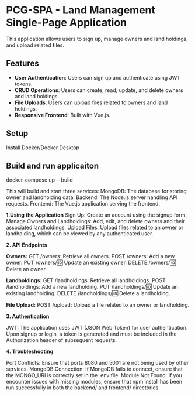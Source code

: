 # PCG-SPA - Land Management Single-Page Application

This application allows users to sign up, manage owners and land holdings, and upload related files.

## Features
- **User Authentication**: Users can sign up and authenticate using JWT tokens.
- **CRUD Operations**: Users can create, read, update, and delete owners and land holdings.
- **File Uploads**: Users can upload files related to owners and land holdings.
- **Responsive Frontend**: Built with Vue.js.

## Setup
Install Docker/Docker Desktop 

## Build and run applicaiton 

  docker-compose up --build

This will build and start three services:
  MongoDB: The database for storing owner and landholding data.
  Backend: The Node.js server handling API requests.
  Frontend: The Vue.js application serving the frontend.

**1.Using the Application**
  Sign Up: Create an account using the signup form.
  Manage Owners and Landholdings: Add, edit, and delete owners and their associated landholdings.
  Upload Files: Upload files related to an owner or landholding, which can be viewed by any authenticated user.

**2. API Endpoints**
  
  **Owners:**
    GET /owners: Retrieve all owners.
    POST /owners: Add a new owner.
    PUT /owners/:id: Update an existing owner.
    DELETE /owners/:id: Delete an owner.
    
  **Landholdings:**
    GET /landholdings: Retrieve all landholdings.
    POST /landholdings: Add a new landholding.
    PUT /landholdings/:id: Update an existing landholding.
    DELETE /landholdings/:id: Delete a landholding.
  
  **File Upload:**
    POST /upload: Upload a file related to an owner or landholding.



**3. Authentication**

  JWT: The application uses JWT (JSON Web Token) for user authentication. Upon signup or login, a token is generated and must be included in the Authorization header of subsequent requests.


**4. Troubleshooting**

  Port Conflicts: Ensure that ports 8080 and 5001 are not being used by other services.
  MongoDB Connection: If MongoDB fails to connect, ensure that the MONGO_URI is correctly set in the .env file.
  Module Not Found: If you encounter issues with missing modules, ensure that npm install has been run successfully in both the backend/ and frontend/ directories.

